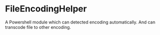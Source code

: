 # FileEncodingHelper

A Powershell module which can detected encoding automatically. And can transcode file to other encoding.
